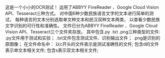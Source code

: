 这是一个小小的OCR测试！
运用了ABBYY FineReader 、Google Cloud Vision API、Tesseract三种方式。 
对中国6种少数民族语言文字的文本进行简单的测试，
每种语言的文本分别选取单文种文本和民汉双种文本两类， 
以查看少数民族文字识别的可行性和准确性。 
文件已分为ABBYY FineReader 、Google Cloud Vision API、Tesseract三个文件夹存放。
其中包含.py .txt .png三种类型的文件:
.py文件用于测试和实验；
.txt文件包含测试文件、识别输出文件；
.png是识别的原图像； 
在文件命名中： 
以c开头的文件表示是测试准确性的文件; 
包含d的文件表示单文本相关文件; 
包含s表示双文本相关文件;
